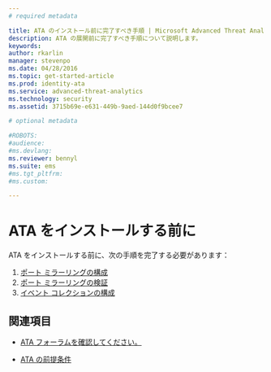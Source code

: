 ```yaml
---
# required metadata

title: ATA のインストール前に完了すべき手順 | Microsoft Advanced Threat Analytics
description: ATA の展開前に完了すべき手順について説明します。
keywords:
author: rkarlin
manager: stevenpo
ms.date: 04/28/2016
ms.topic: get-started-article
ms.prod: identity-ata
ms.service: advanced-threat-analytics
ms.technology: security
ms.assetid: 3715b69e-e631-449b-9aed-144d0f9bcee7

# optional metadata

#ROBOTS:
#audience:
#ms.devlang:
ms.reviewer: bennyl
ms.suite: ems
#ms.tgt_pltfrm:
#ms.custom:

---
```


# ATA をインストールする前に

ATA をインストールする前に、次の手順を完了する必要があります：

1. [ポート ミラーリングの構成](configure-port-mirroring.md)
2. [ポート ミラーリングの検証](validate-port-mirroring.md)
3. [イベント コレクションの構成](configure-event-collection.md)



## 関連項目

- [ATA フォーラムを確認してください。](https://social.technet.microsoft.com/Forums/security/en-US/home?forum=mata)

- [ATA の前提条件](/advanced-threat-analytics/plan-design/ata-prerequisites)



<!--HONumber=May16_HO4-->


